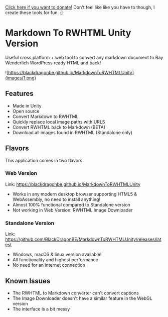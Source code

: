 <a href="https://www.paypal.com/paypalme2/blackdragonbe" target="_blank">Click here if you want to donate!</a> Don't feel like like you have to though, I create these tools for fun. :]

# Markdown To RWHTML Unity Version

Useful cross platform + web tool to convert any markdown document to Ray Wenderlich WordPress ready HTML and back!

![https://blackdragonbe.github.io/MarkdownToRWHTMLUnity](images/1.png)

## Features

- Made in Unity
- Open source
- Convert Markdown to RWHTML
- Quickly replace local image paths with URLS
- Convert RWHTML back to Markdown (BETA)
- Download all images found in RWHTML (Standalone only)

## Flavors

This application comes in two flavors

### Web Version

Link: https://blackdragonbe.github.io/MarkdownToRWHTMLUnity

- Works in any modern desktop browser supporting HTML5 & WebAssembly, no need to install anything!
- Almost 100% functional compared to Standalone version
- Not working in Web Version: RWHTML Image Downloader

### Standalone Version

Link: https://github.com/BlackDragonBE/MarkdownToRWHTMLUnity/releases/latest

- Windows, macOS & linux version available!
- All functionality and highest performance
- No need for an internet connection

## Known Issues

- The RWHTML to Markdown converter can't convert captions
- The Image Downloader doesn't have a similar feature in the WebGL version
- The interface is a bit messy
